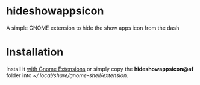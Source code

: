 # hideshowappsicon
A simple GNOME extension to hide the show apps icon from the dash

# Installation
Install it [with Gnome Extensions](https://extensions.gnome.org/extension/6183/hide-show-apps-icon/) or simply copy the **hideshowappsicon@af** folder into *~/.local/share/gnome-shell/extension*.
